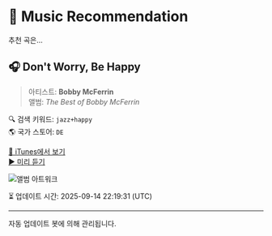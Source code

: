 
# 🎵 Music Recommendation

추천 곡은...

## 🎧 Don't Worry, Be Happy  
> 아티스트: **Bobby McFerrin**  
> 앨범: _The Best of Bobby McFerrin_  

🔍 검색 키워드: `jazz+happy`  
🌎 국가 스토어: `DE`

[🔗 iTunes에서 보기](https://music.apple.com/de/album/dont-worry-be-happy/724862142?i=724862378&uo=4)  
[▶️ 미리 듣기](https://audio-ssl.itunes.apple.com/itunes-assets/AudioPreview211/v4/f8/70/63/f87063ca-1f07-06d2-7086-a98e03f26b83/mzaf_2567212592128468966.plus.aac.p.m4a)

![앨범 아트워크](https://is1-ssl.mzstatic.com/image/thumb/Music221/v4/3b/77/2c/3b772c66-8d08-fa73-a2d8-103e55b01eb3/13UABIM59244.rgb.jpg/100x100bb.jpg)

⏳ 업데이트 시간: 2025-09-14 22:19:31 (UTC)

---
자동 업데이트 봇에 의해 관리됩니다.
